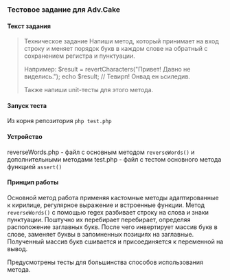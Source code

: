### Тестовое задание для  Adv.Cake

#### Текст задания
>Техническое задание
>Напиши метод, который принимает на вход строку и меняет порядок букв в каждом слове на обратный с сохранением регистра и пунктуации.
>
>Например:
>$result = revertCharacters("Привет! Давно не виделись.");
>echo $result; // Тевирп! Онвад ен ьсиледив.
>
>Также напиши unit-тесты для этого метода.
>

#### Запуск теста
Из корня репозитория
`php test.php`

#### Устройство

reverseWords.php - файл с основным методом `reverseWords()` и дополнительными методами
test.php - файл с тестом основного метода функцией `assert()`

#### Принцип работы

Основной метод работа применяя кастомные методы адаптированные к кирилице, регулярное выражение и встроенные функции.
Метод `reverseWords()` с помощью regex разбивает строку на слова и знаки пунктуации. Поштучно их перебирает перебирает,
определяя расположение заглавных букв. После чего инвертирует массив букв в слове, заменяет буквы в запомненных позициях на заглавные.
Полученный массив букв сшивается и присоединяется к переменной на вывод.

Предусмотрены тесты для большинства способов использования метода.
